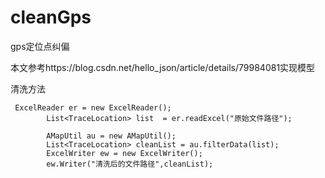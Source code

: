 # cleanGps
gps定位点纠偏

本文参考https://blog.csdn.net/hello_json/article/details/79984081实现模型

清洗方法

```$xslt
 ExcelReader er = new ExcelReader();
        List<TraceLocation> list  = er.readExcel("原始文件路径");

        AMapUtil au = new AMapUtil();
        List<TraceLocation> cleanList = au.filterData(list);
        ExcelWriter ew = new ExcelWriter();
        ew.Writer("清洗后的文件路径",cleanList);
```
